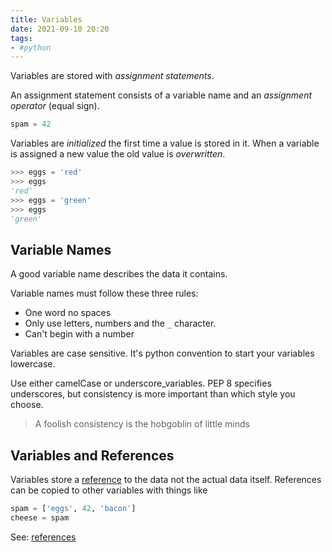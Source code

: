 ```yaml
---
title: Variables
date: 2021-09-10 20:20
tags:
- #python
---
```


Variables are stored with _assignment statements_.

An assignment statement consists of a variable name and an _assignment
operator_ (equal sign).

```python
spam = 42
```

Variables are _initialized_ the first time a value is stored in it. When a
variable is assigned a new value the old value is _overwritten_.

```python
>>> eggs = 'red'
>>> eggs
'red'
>>> eggs = 'green'
>>> eggs
'green'
```

## Variable Names

A good variable name describes the data it contains.

Variable names must follow these three rules:

* One word no spaces
* Only use letters, numbers and the `_` character.
* Can't begin with a number

Variables are case sensitive. It's python convention to start your variables
lowercase.

Use either camelCase or underscore_variables. PEP 8 specifies underscores, but
consistency is more important than which style you choose.

> A foolish consistency is the hobgoblin of little minds

## Variables and References

Variables store a [reference](20210916054425-references.md) to the data not the
actual data itself. References can be copied to other variables with things like

```python
spam = ['eggs', 42, 'bacon']
cheese = spam
```

See: [references](20210916054425-references.md)
